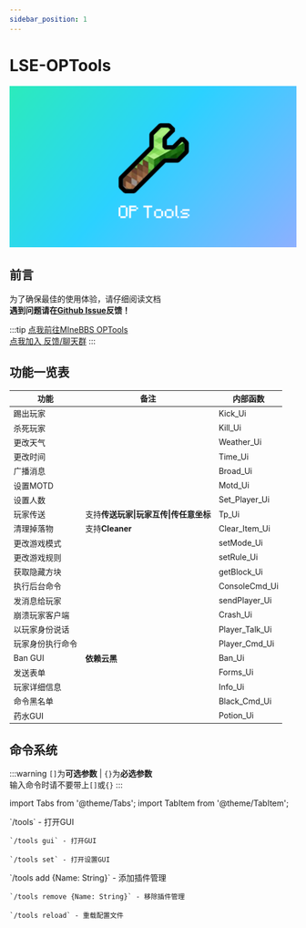 ```yaml
---
sidebar_position: 1
---
```


# LSE-OPTools

![logo](./img/logo_background.png)

## 前言

为了确保最佳的使用体验，请仔细阅读文档  
**遇到问题请在[Github Issue](https://github.com/engsr6982/lse-workspace/issues)反馈！**

:::tip
[点我前往MIneBBS OPTools](https://www.minebbs.com/resources/op-tools-op-gui.4836/)  
[点我加入 反馈/聊天群](https://qm.qq.com/cgi-bin/qm/qr?k=jmd_S7-T9UGiVp9eiPyHtuIuEApwVIq5&authKey=6c4npR7mamU4DP72JQKTYQAIz12vhRXHE4/U6GCriqjtiQpaa3Gf6Q+sYricFR9y&noverify=0)
:::

## 功能一览表

| **功能** | **备注** | **内部函数** |
| ---- | --- | -------- |
| 踢出玩家 |  | Kick_Ui |
| 杀死玩家 |  | Kill_Ui |
| 更改天气 |  | Weather_Ui |
| 更改时间 |  | Time_Ui |
| 广播消息 |  | Broad_Ui |
| 设置MOTD |  | Motd_Ui |
| 设置人数 |  | Set_Player_Ui |
| 玩家传送 | 支持**传送玩家\|玩家互传\|传任意坐标** | Tp_Ui |
| 清理掉落物 | 支持**Cleaner** | Clear_Item_Ui |
| 更改游戏模式 |  | setMode_Ui |
| 更改游戏规则 |  | setRule_Ui |
| 获取隐藏方块 |  | getBlock_Ui |
| 执行后台命令 |  | ConsoleCmd_Ui |
| 发消息给玩家 |  | sendPlayer_Ui |
| 崩溃玩家客户端 |  | Crash_Ui |
| 以玩家身份说话 |  | Player_Talk_Ui |
| 玩家身份执行命令 |  | Player_Cmd_Ui |
| Ban GUI | **依赖云黑** | Ban_Ui |
| 发送表单 |  | Forms_Ui |
| 玩家详细信息 |  | Info_Ui |
| 命令黑名单 |  | Black_Cmd_Ui |
| 药水GUI |  | Potion_Ui |

## 命令系统

:::warning
`[]`为**可选参数** | `{}`为**必选参数**  
输入命令时请不要带上`[]`或`{}`
:::

import Tabs from '@theme/Tabs';
import TabItem from '@theme/TabItem';

<Tabs>
  <TabItem value="基础命令" label="🎯基础命令" default>
    `/tools` - 打开GUI

    `/tools gui` - 打开GUI  

    `/tools set` - 打开设置GUI  
  </TabItem>
  <TabItem value="控制台命令" label="🎯控制台命令">
    `/tools add {Name: String}` - 添加插件管理  

    `/tools remove {Name: String}` - 移除插件管理  

    `/tools reload` - 重载配置文件  
  </TabItem>
</Tabs>

